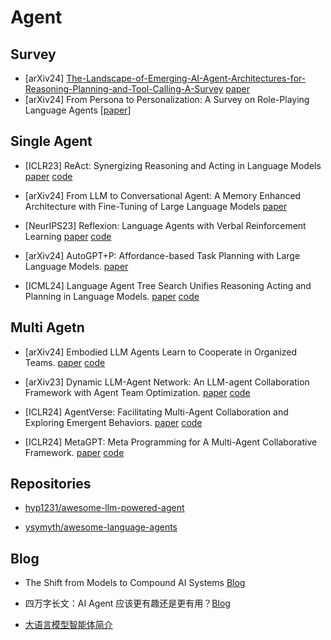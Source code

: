 # Agent
## Survey
- [arXiv24]  [The-Landscape-of-Emerging-AI-Agent-Architectures-for-Reasoning-Planning-and-Tool-Calling-A-Survey](../../../Notes/arXiv/2024/The-Landscape-of-Emerging-AI-Agent-Architectures-for-Reasoning-Planning-and-Tool-Calling-A-Survey.md)  [paper](https://arxiv.org/abs/2404.11584)
- [arXiv24]  From Persona to Personalization: A Survey on Role-Playing Language Agents [[paper](https://arxiv.org/abs/2404.18231)]

## Single Agent
- [ICLR23]  ReAct: Synergizing Reasoning and Acting in Language Models [paper](https://arxiv.org/abs/2210.03629) [code](https://github.com/ysymyth/ReAct)

- [arXiv24]  From LLM to Conversational Agent: A Memory Enhanced Architecture with Fine-Tuning of Large Language Models [paper](https://arxiv.org/abs/2401.02777)

- [NeurIPS23]  Reflexion: Language Agents with Verbal Reinforcement Learning [paper](https://arxiv.org/abs/2303.11366) [code](https://github.com/noahshinn/reflexion)

- [arXiv24] AutoGPT+P: Affordance-based Task Planning with Large Language Models. [paper](https://arxiv.org/abs/2402.10778)

- [ICML24] Language Agent Tree Search Unifies Reasoning Acting and Planning in Language Models. [paper](https://arxiv.org/abs/2310.04406) [code](https://github.com/andyz245/LanguageAgentTreeSearch)

## Multi Agetn
- [arXiv24] Embodied LLM Agents Learn to Cooperate in Organized Teams. [paper](https://arxiv.org/abs/2403.12482)  [code](https://github.com/tobeatraceur/Organized-LLM-Agents)
- [arXiv23] Dynamic LLM-Agent Network: An LLM-agent Collaboration Framework with Agent Team Optimization. [paper](https://arxiv.org/abs/2310.02170) [code](https://github.com/SALT-NLP/DyLAN)

- [ICLR24] AgentVerse: Facilitating Multi-Agent Collaboration and Exploring Emergent Behaviors. [paper](https://arxiv.org/abs/2308.10848) [code](https://github.com/OpenBMB/AgentVerse/)

- [ICLR24] MetaGPT: Meta Programming for A Multi-Agent Collaborative Framework. [paper](https://arxiv.org/abs/2308.00352) [code](https://github.com/geekan/MetaGPT)

## Repositories
- [hyp1231/awesome-llm-powered-agent](https://github.com/hyp1231/awesome-llm-powered-agent)

- [ysymyth/awesome-language-agents](https://github.com/ysymyth/awesome-language-agents)

## Blog
- The Shift from Models to Compound AI Systems [Blog](http://bair.berkeley.edu/blog/2024/02/18/compound-ai-systems/)

- 四万字长文：AI Agent 应该更有趣还是更有用？[Blog](https://01.me/2024/03/ai-agents-entertaining-or-useful/)

- [大语言模型智能体简介](https://www.promptingguide.ai/zh/research/llm-agents)